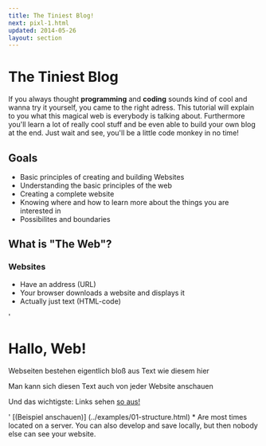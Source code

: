```yaml
---
title: The Tiniest Blog!
next: pixl-1.html
updated: 2014-05-26
layout: section
---
```

# The Tiniest Blog

If you always thought __programming__ and __coding__ sounds kind of cool and wanna try it yourself, you came to the right adress.
This tutorial will explain to you what this magical web is everybody is talking about. Furthermore you'll learn a lot of really cool stuff and be even able to build your own blog at the end. Just wait and see, you'll be a little code monkey in no time!

## Goals
* Basic principles of creating and building Websites
* Understanding the basic principles of the web
* Creating a complete website
* Knowing where and how to learn more about the things you are interested in
* Possibilites and boundaries 

## What is "The Web"?

### Websites

* Have an address (URL)
* Your browser downloads a website and displays it
* Actually just text (HTML-code)

'<!doctype html>
<html>
  <head>
    <title>Hallo, Web!</title>
    <meta charset="utf-8" />
  </head>
  
  <body>
    <h1>Hallo, Web!</h1>
    <p>Webseiten bestehen eigentlich bloß aus Text wie diesem hier</p>
    <p>Man kann sich diesen Text auch von jeder Website anschauen</p>
    <p>Und das wichtigste: Links sehen <a href="../introduction.html"> so aus!</a></p>
  </body>
</html>'
[(Beispiel anschauen)] (../examples/01-structure.html)
* Are most times located on a server. You can also develop and save locally, but then nobody else can see your website.
